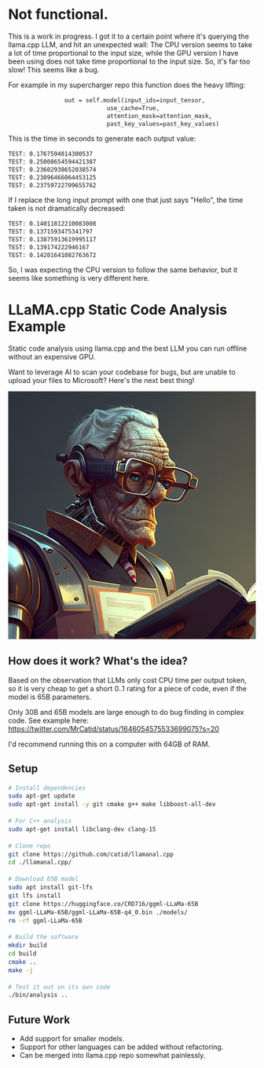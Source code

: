 # Not functional.

This is a work in progress.  I got it to a certain point where it's querying the llama.cpp LLM, and hit an unexpected wall: The CPU version seems to take a lot of time proportional to the input size, while the GPU version I have been using does not take time proportional to the input size.  So, it's far too slow!  This seems like a bug.

For example in my supercharger repo this function does the heavy lifting:

                    out = self.model(input_ids=input_tensor,
                                use_cache=True,
                                attention_mask=attention_mask,
                                past_key_values=past_key_values)

This is the time in seconds to generate each output value:

```
TEST: 0.1767594814300537
TEST: 0.25008654594421387
TEST: 0.23602938652038574
TEST: 0.23096466064453125
TEST: 0.23759722709655762
```

If I replace the long input prompt with one that just says "Hello", the time taken is not dramatically decreased:

```
TEST: 0.14011812210083008
TEST: 0.1371593475341797
TEST: 0.13875913619995117
TEST: 0.139174222946167
TEST: 0.14201641082763672
```

So, I was expecting the CPU version to follow the same behavior, but it seems like something is very different here.


# LLaMA.cpp Static Code Analysis Example

Static code analysis using llama.cpp and the best LLM you can run offline without an expensive GPU.

Want to leverage AI to scan your codebase for bugs, but are unable to upload your files to Microsoft?  Here's the next best thing!

![analysis logo](analysis.jpg)

## How does it work?  What's the idea?

Based on the observation that LLMs only cost CPU time per output token, so it is very cheap to get a short 0..1 rating for a piece of code, even if the model is 65B parameters.

Only 30B and 65B models are large enough to do bug finding in complex code.  See example here: https://twitter.com/MrCatid/status/1646054575533699075?s=20

I'd recommend running this on a computer with 64GB of RAM.

## Setup

```bash
# Install dependencies
sudo apt-get update
sudo apt-get install -y git cmake g++ make libboost-all-dev

# For C++ analysis
sudo apt-get install libclang-dev clang-15

# Clone repo
git clone https://github.com/catid/llamanal.cpp
cd ./llamanal.cpp/

# Download 65B model
sudo apt install git-lfs
git lfs install
git clone https://huggingface.co/CRD716/ggml-LLaMa-65B
mv ggml-LLaMa-65B/ggml-LLaMa-65B-q4_0.bin ./models/
rm -rf ggml-LLaMa-65B

# Build the software
mkdir build
cd build
cmake ..
make -j

# Test it out on its own code
./bin/analysis ..
```

## Future Work

* Add support for smaller models.
* Support for other languages can be added without refactoring.
* Can be merged into llama.cpp repo somewhat painlessly.
